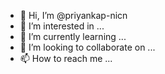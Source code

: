 - 👋 Hi, I’m @priyankap-nicn
- 👀 I’m interested in ...
- 🌱 I’m currently learning ...
- 💞️ I’m looking to collaborate on ...
- 📫 How to reach me ...

<!---
priyankap-nicn/priyankap-nicn is a ✨ special ✨ repository because its `README.md` (this file) appears on your GitHub profile.
You can click the Preview link to take a look at your changes.
--->

